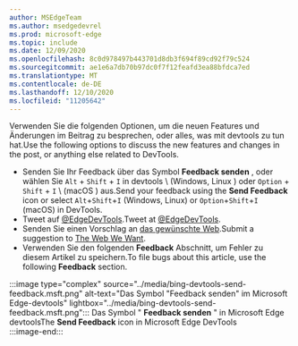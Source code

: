 ```yaml
---
author: MSEdgeTeam
ms.author: msedgedevrel
ms.prod: microsoft-edge
ms.topic: include
ms.date: 12/09/2020
ms.openlocfilehash: 8c0d978497b443701d8db3f694f89cd92f79c524
ms.sourcegitcommit: ae1e6a7db70b97dc0f7f12feafd3ea88bfdca7ed
ms.translationtype: MT
ms.contentlocale: de-DE
ms.lasthandoff: 12/10/2020
ms.locfileid: "11205642"
---
```

<span data-ttu-id="94ee2-101">Verwenden Sie die folgenden Optionen, um die neuen Features und Änderungen im Beitrag zu besprechen, oder alles, was mit devtools zu tun hat.</span><span class="sxs-lookup"><span data-stu-id="94ee2-101">Use the following options to discuss the new features and changes in the post, or anything else related to DevTools.</span></span>  

*   <span data-ttu-id="94ee2-102">Senden Sie Ihr Feedback über das Symbol **Feedback senden** , oder wählen Sie `Alt` + `Shift` + `I` in devtools \ (Windows, Linux \) oder `Option` + `Shift` + `I` \ (macOS \) aus.</span><span class="sxs-lookup"><span data-stu-id="94ee2-102">Send your feedback using the **Send Feedback** icon or select `Alt`+`Shift`+`I` \(Windows, Linux\) or `Option`+`Shift`+`I` \(macOS\) in DevTools.</span></span>  
*   <span data-ttu-id="94ee2-103">Tweet auf [@EdgeDevTools][PostTweetEdgeDevTools].</span><span class="sxs-lookup"><span data-stu-id="94ee2-103">Tweet at [@EdgeDevTools][PostTweetEdgeDevTools].</span></span>  
*   <span data-ttu-id="94ee2-104">Senden Sie einen Vorschlag an [das gewünschte Web][TheWebWeWant].</span><span class="sxs-lookup"><span data-stu-id="94ee2-104">Submit a suggestion to [The Web We Want][TheWebWeWant].</span></span>  
*   <span data-ttu-id="94ee2-105">Verwenden Sie den folgenden **Feedback** Abschnitt, um Fehler zu diesem Artikel zu speichern.</span><span class="sxs-lookup"><span data-stu-id="94ee2-105">To file bugs about this article, use the following **Feedback** section.</span></span>  

:::image type="complex" source="../media/bing-devtools-send-feedback.msft.png" alt-text="Das Symbol "Feedback senden" im Microsoft Edge-devtools" lightbox="../media/bing-devtools-send-feedback.msft.png":::
   <span data-ttu-id="94ee2-107">Das Symbol " **Feedback senden** " in Microsoft Edge devtools</span><span class="sxs-lookup"><span data-stu-id="94ee2-107">The **Send Feedback** icon in Microsoft Edge DevTools</span></span>  
:::image-end:::  

<!-- links -->  

[PostTweetEdgeDevTools]: https://twitter.com/intent/tweet?text=@EdgeDevTools "@EdgeDevTools | Einen Tweet Posten"  

[EdgeDevToolsTwitterAccount]: https://twitter.com/EdgeDevTools "@EdgeDevTools Twitter-Konto"  

[GitHubMicrosoftDocsEdgeDeveloperNewIssue]: https://github.com/MicrosoftDocs/edge-developer/issues/new?title=[DevTools%20Docs%20Feedback] "Neues Problem-MicrosoftDocs/Edge-Developer-GitHub"  

[TheWebWeWant]: https://webwewant.fyi "Das gewünschte Web"  
